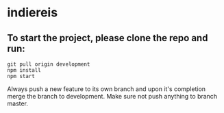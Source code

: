 # indiereis

## To start the project, please clone the repo and run:
```
git pull origin development
npm install 
npm start
```

Always push a new feature to its own branch and upon it's completion merge the branch to development. 
Make sure not push anything to branch master.
